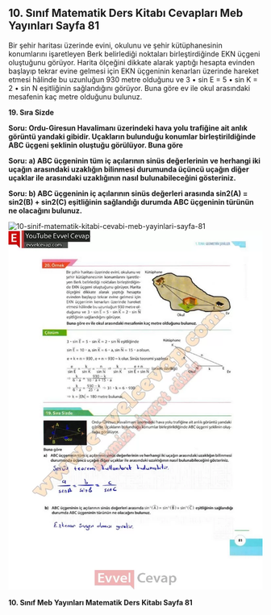 ## 10. Sınıf Matematik Ders Kitabı Cevapları Meb Yayınları Sayfa 81

Bir şehir haritası üzerinde evini, okulunu ve şehir kütüphanesinin konumlarını işaretleyen Berk belirlediği noktaları birleştirdiğinde EKN üçgeni oluştuğunu görüyor. Harita ölçeğini dikkate alarak yaptığı hesapta evinden başlayıp tekrar evine gelmesi için EKN üçgeninin kenarları üzerinde hareket etmesi hâlinde bu uzunluğun 930 metre olduğunu ve 3 • sin E = 5 • sin K = 2 • sin N eşitliğinin sağlandığını görüyor. Buna göre ev ile okul arasındaki mesafenin kaç metre olduğunu bulunuz.

**19. Sıra Sizde**

**Soru: Ordu-Giresun Havalimanı üzerindeki hava yolu trafiğine ait anlık görüntü yandaki gibidir. Uçakların bulunduğu konumlar birleştirildiğinde ABC üçgeni şeklinin oluştuğu görülüyor. Buna göre**

**Soru: a) ABC üçgeninin tüm iç açılarının sinüs değerlerinin ve herhangi iki uçağın arasındaki uzaklığın bilinmesi durumunda üçüncü uçağın diğer uçaklar ile arasındaki uzaklığının nasıl bulunabileceğini gösteriniz.**

**Soru: b) ABC üçgeninin iç açılarının sinüs değerleri arasında sin2(A) = sin2(B) + sin2(C) eşitliğinin sağlandığı durumda ABC üçgeninin türünün ne olacağını bulunuz.**

![10-sinif-matematik-kitabi-cevabi-meb-yayinlari-sayfa-81]()![10-sinif-matematik-kitabi-cevabi-meb-yayinlari-sayfa-81](./image1.webp)

**10. Sınıf Meb Yayınları Matematik Ders Kitabı Sayfa 81**